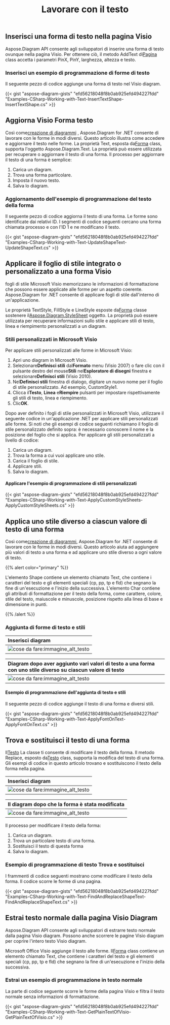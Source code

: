 ﻿---
title: Lavorare con il testo
type: docs
weight: 90
url: /it/net/working-with-text/
description: Questa sezione spiega come inserire una forma di testo o aggiornare il testo della forma con Aspose.Diagram.
---
## **Inserisci una forma di testo nella pagina Visio**
 Aspose.Diagram API consente agli sviluppatori di inserire una forma di testo ovunque nella pagina Visio. Per ottenere ciò, il metodo AddText di[Pagina](http://www.aspose.com/api/net/diagram/aspose.diagram/page) class accetta i parametri PinX, PinY, larghezza, altezza e testo.
### **Inserisci un esempio di programmazione di forme di testo**
Il seguente pezzo di codice aggiunge una forma di testo nel Visio diagram.

{{< gist "aspose-diagram-gists" "efd56218048f8b0ab925efd494227fdd" "Examples-CSharp-Working-with-Text-InsertTextShape-InsertTextShape.cs" >}}
## **Aggiorna Visio Forma testo**
 Così come[creazione di diagrammi](/diagram/it/net/load-or-create-a-visio-drawing/) , Aspose.Diagram for .NET consente di lavorare con le forme in modi diversi. Questo articolo illustra come accedere e aggiornare il testo nelle forme. La proprietà Text, esposta da[Forma](http://www.aspose.com/api/net/diagram/aspose.diagram/shape) class, supporta l'oggetto Aspose.Diagram.Text. La proprietà può essere utilizzata per recuperare o aggiornare il testo di una forma. Il processo per aggiornare il testo di una forma è semplice:

1. Carica un diagram.
1. Trova una forma particolare.
1. Imposta il nuovo testo.
1. Salva lo diagram.
### **Aggiornamento dell'esempio di programmazione del testo della forma**
Il seguente pezzo di codice aggiorna il testo di una forma. Le forme sono identificate dai relativi ID. I segmenti di codice seguenti cercano una forma chiamata processo e con l'ID 1 e ne modificano il testo.

{{< gist "aspose-diagram-gists" "efd56218048f8b0ab925efd494227fdd" "Examples-CSharp-Working-with-Text-UpdateShapeText-UpdateShapeText.cs" >}}
## **Applicare il foglio di stile integrato o personalizzato a una forma Visio**
fogli di stile Microsoft Visio memorizzano le informazioni di formattazione che possono essere applicate alle forme per un aspetto coerente. Aspose.Diagram for .NET consente di applicare fogli di stile dall'interno di un'applicazione.

 Le proprietà TextStyle, FillStyle e LineStyle esposte da[Forma](http://www.aspose.com/api/net/diagram/aspose.diagram/shape) classe sostenere il[Aspose.Diagram.StyleSheet](http://www.aspose.com/api/net/diagram/aspose.diagram/stylesheet) oggetto. La proprietà può essere utilizzata per recuperare informazioni sullo stile e applicare stili di testo, linea e riempimento personalizzati a un diagram.
### **Stili personalizzati in Microsoft Visio**
Per applicare stili personalizzati alle forme in Microsoft Visio:

1. Apri uno diagram in Microsoft Visio.
1.  Selezionare**Definisci stili** dal**Formato** menu (Visio 2007) o fare clic con il pulsante destro del mouse**Stili** nel**Esploratore di disegni** finestra e selezionare**Definisci stili** (Visio 2010).
1.  Nel**Definisci stili** finestra di dialogo, digitare un nuovo nome per il foglio di stile personalizzato. Ad esempio, CustomStyle1.
1.  Clicca il**Testo**, **Linea** e**Riempire** pulsanti per impostare rispettivamente gli stili di testo, linea e riempimento.
1.  Clic**OK**.

Dopo aver definito i fogli di stile personalizzati in Microsoft Visio, utilizzare il seguente codice in un'applicazione .NET per applicare stili personalizzati alle forme. Si noti che gli esempi di codice seguenti richiamano il foglio di stile personalizzato definito sopra: è necessario conoscere il nome e la posizione del foglio che si applica. Per applicare gli stili personalizzati a livello di codice:

1. Carica un diagram.
1. Trova la forma a cui vuoi applicare uno stile.
1. Carica il foglio di stile.
1. Applicare stili.
1. Salva lo diagram.
#### **Applicare l'esempio di programmazione di stili personalizzati**
{{< gist "aspose-diagram-gists" "efd56218048f8b0ab925efd494227fdd" "Examples-CSharp-Working-with-Text-ApplyCustomStyleSheets-ApplyCustomStyleSheets.cs" >}}
## **Applica uno stile diverso a ciascun valore di testo di una forma**
 Così come[creazione di diagrammi](/diagram/it/net/load-or-create-a-visio-drawing/), Aspose.Diagram for .NET consente di lavorare con le forme in modi diversi. Questo articolo aiuta ad aggiungere più valori di testo a una forma e ad applicare uno stile diverso a ogni valore di testo.

{{% alert color="primary" %}} 

L'elemento Shape contiene un elemento chiamato Text, che contiene i caratteri del testo e gli elementi speciali (cp, pp, tp e fld) che segnano la fine di un'esecuzione e l'inizio della successiva. L'elemento Char contiene gli attributi di formattazione per il testo della forma, come carattere, colore, stile del testo, maiuscole e minuscole, posizione rispetto alla linea di base e dimensione in punti.

{{% /alert %}} 
### **Aggiunta di forme di testo e stili**

|**Inserisci diagram**|
|:- |
|![cose da fare:immagine_alt_testo](working-with-text_1.png)|


|**Diagram dopo aver aggiunto vari valori di testo a una forma con uno stile diverso su ciascun valore di testo**|
|:- |
|![cose da fare:immagine_alt_testo](working-with-text_2.png)|
#### **Esempio di programmazione dell'aggiunta di testo e stili**
Il seguente pezzo di codice aggiunge il testo di una forma e diversi stili.

{{< gist "aspose-diagram-gists" "efd56218048f8b0ab925efd494227fdd" "Examples-CSharp-Working-with-Text-ApplyFontOnText-ApplyFontOnText.cs" >}}
## **Trova e sostituisci il testo di una forma**
 Il[Testo](http://www.aspose.com/api/net/diagram/aspose.diagram/txt) La classe ti consente di modificare il testo della forma. Il metodo Replace, esposto da[Testo](http://www.aspose.com/api/net/diagram/aspose.diagram/txt) class, supporta la modifica del testo di una forma.
Gli esempi di codice in questo articolo trovano e sostituiscono il testo della forma nella pagina.

|**Inserisci diagram**|
|:- |
|![cose da fare:immagine_alt_testo](working-with-text_3.png)|


|**Il diagram dopo che la forma è stata modificata**|
|:- |
|![cose da fare:immagine_alt_testo](working-with-text_4.png)|
Il processo per modificare il testo della forma:

1. Carica un diagram.
1. Trova un particolare testo di una forma.
1. Sostituisci il testo di questa forma
1. Salva lo diagram.
### **Esempio di programmazione di testo Trova e sostituisci**
I frammenti di codice seguenti mostrano come modificare il testo della forma. Il codice scorre le forme di una pagina.

{{< gist "aspose-diagram-gists" "efd56218048f8b0ab925efd494227fdd" "Examples-CSharp-Working-with-Text-FindAndReplaceShapeText-FindAndReplaceShapeText.cs" >}}
## **Estrai testo normale dalla pagina Visio Diagram**
Aspose.Diagram API consente agli sviluppatori di estrarre testo normale dalla pagina Visio diagram. Possono anche scorrere le pagine Visio diagram per coprire l'intero testo Visio diagram.

 Microsoft Office Visio aggiunge il testo alle forme. Il[Forma](http://www.aspose.com/api/net/diagram/aspose.diagram/shape) class contiene un elemento chiamato Text, che contiene i caratteri del testo e gli elementi speciali (cp, pp, tp e fld) che segnano la fine di un'esecuzione e l'inizio della successiva.
### **Estrai un esempio di programmazione in testo normale**
La parte di codice seguente scorre le forme della pagina Visio e filtra il testo normale senza informazioni di formattazione.

{{< gist "aspose-diagram-gists" "efd56218048f8b0ab925efd494227fdd" "Examples-CSharp-Working-with-Text-GetPlainTextOfVisio-GetPlainTextOfVisio.cs" >}}
